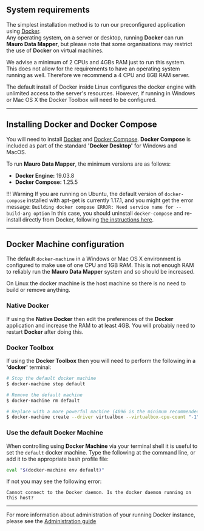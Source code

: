 ## System requirements

The simplest installation method is to run our preconfigured application using [Docker](https://www.docker.com).  
Any operating system, on a server or desktop, running **Docker** can run **Mauro Data Mapper**, but please note that some organisations may restrict
the use of **Docker** on virtual machines.

We advise a minimum of 2 CPUs and 4GBs RAM just to run this system. This does not allow for the requirements to have an operating system running as
well. Therefore we recommend a 4 CPU and 8GB RAM server.

The default install of Docker inside Linux configures the docker engine with unlimited access to the server's resources. However, if running in Windows
or Mac OS X the Docker Toolbox will need to be configured.

---

## Installing Docker and Docker Compose

You will need to install [Docker](https://www.docker.com/get-started) and [Docker Compose](https://github.com/docker/compose).  **Docker Compose** is
included as part of the standard **'Docker Desktop'** for Windows and MacOS.

To run **Mauro Data Mapper**, the minimum versions are as follows:

* **Docker Engine:** 19.03.8
* **Docker Compose:** 1.25.5

!!! Warning 
    If you are running on Ubuntu, the default version of `docker-compose` installed with apt-get is currently 1.17.1, and you might get the error message:
    ```
    Building docker compose ERROR: Need service name for --build-arg option
    ```
    In this case, you should uninstall `docker-compose` and re-install directly from Docker, following [the instructions here](https://docs.docker.com/compose/install/).

---

## Docker Machine configuration

The default `docker-machine` in a Windows or Mac OS X environment is configured to make use of one CPU and 1GB RAM. This is not enough RAM to reliably
run the **Mauro Data Mapper** system and so should be increased.

On Linux the docker machine is the host machine so there is no need to build or remove anything.

### Native Docker

If using the **Native Docker** then edit the preferences of the **Docker** application and increase the RAM to at least 4GB. You will probably need to
restart **Docker** after doing this.

### Docker Toolbox

If using the **Docker Toolbox** then you will need to perform the following in a **'docker'** terminal:

```bash
# Stop the default docker machine
$ docker-machine stop default

# Remove the default machine
$ docker-machine rm default

# Replace with a more powerful machine (4096 is the minimum recommended RAM, if you can give it more then do so)
$ docker-machine create --driver virtualbox --virtualbox-cpu-count "-1" --virtualbox-memory "4096" default
```

### Use the default Docker Machine

When controlling using **Docker Machine** via your terminal shell it is useful to set the `default` docker machine. Type the following at the command
line, or add it to the appropriate bash profile file:

```bash
eval "$(docker-machine env default)"
```

If not you may see the following error:

`Cannot connect to the Docker daemon. Is the docker daemon running on this host?`

---

For more information about administration of your running Docker instance, please see the [Administration guide](../administration)



<!--  LocalWords:  maurodatamapper Postgres postgres arg mdm ui args
 -->
<!--  LocalWords:  yml mauro Backend Plugins plugins runtimeOnly FQ
 -->
<!--  LocalWords:  gradle keycloak plugin thats Dockerfile FQDN url
 -->
<!--  LocalWords:  PGPASSWORD TRANSPORTSTRATEGY lucene EMAILSERVICE
 -->
<!--  LocalWords:  CORS emailservice mc 1GB 4GB rm virtualbox cpu env
 -->
<!--  LocalWords:  eval ps rmi grep qf rmv Dockviz dockviz nate deps
 -->
<!--  LocalWords:  Kitematic Bintray apk postgresql ENTRYPOINT CMD
 -->
<!--  LocalWords:  arg1 LabKey
 -->
